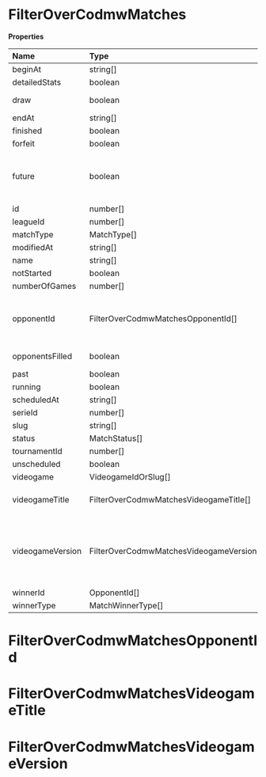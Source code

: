 # FilterOverCodmwMatches

**Properties**

| Name             | Type                                     | Required | Description                                                                                                                                                                                                               |
| :--------------- | :--------------------------------------- | :------- | :------------------------------------------------------------------------------------------------------------------------------------------------------------------------------------------------------------------------ |
| beginAt          | string[]                                 | ❌       |                                                                                                                                                                                                                           |
| detailedStats    | boolean                                  | ❌       | Whether the match offers full stats                                                                                                                                                                                       |
| draw             | boolean                                  | ❌       | Whether result of the match is a draw                                                                                                                                                                                     |
| endAt            | string[]                                 | ❌       |                                                                                                                                                                                                                           |
| finished         | boolean                                  | ❌       |                                                                                                                                                                                                                           |
| forfeit          | boolean                                  | ❌       | Whether match was forfeited                                                                                                                                                                                               |
| future           | boolean                                  | ❌       | `true` for future matches only, `false` for past matches only. <br/>Filtering is done on the `begin_at` value, so matches with `running` status will not appear if `true`.                                                |
| id               | number[]                                 | ❌       |                                                                                                                                                                                                                           |
| leagueId         | number[]                                 | ❌       |                                                                                                                                                                                                                           |
| matchType        | MatchType[]                              | ❌       |                                                                                                                                                                                                                           |
| modifiedAt       | string[]                                 | ❌       |                                                                                                                                                                                                                           |
| name             | string[]                                 | ❌       |                                                                                                                                                                                                                           |
| notStarted       | boolean                                  | ❌       |                                                                                                                                                                                                                           |
| numberOfGames    | number[]                                 | ❌       |                                                                                                                                                                                                                           |
| opponentId       | FilterOverCodmwMatchesOpponentId[]       | ❌       | A Team or a Player (id or slug). You can use`filter[winner_type]=Team` or `filter[winner_type]=Player` to focus on teams or players.                                                                                      |
| opponentsFilled  | boolean                                  | ❌       | Whether a match has opponents filled i.e. opponents are not TBD.                                                                                                                                                          |
| past             | boolean                                  | ❌       |                                                                                                                                                                                                                           |
| running          | boolean                                  | ❌       |                                                                                                                                                                                                                           |
| scheduledAt      | string[]                                 | ❌       |                                                                                                                                                                                                                           |
| serieId          | number[]                                 | ❌       |                                                                                                                                                                                                                           |
| slug             | string[]                                 | ❌       |                                                                                                                                                                                                                           |
| status           | MatchStatus[]                            | ❌       |                                                                                                                                                                                                                           |
| tournamentId     | number[]                                 | ❌       |                                                                                                                                                                                                                           |
| unscheduled      | boolean                                  | ❌       |                                                                                                                                                                                                                           |
| videogame        | VideogameIdOrSlug[]                      | ❌       |                                                                                                                                                                                                                           |
| videogameTitle   | FilterOverCodmwMatchesVideogameTitle[]   | ❌       | A videogame title id or slug. <br/>Only for `/csgo/*`, `/codmw/*`, `/fifa/*` and `/ow/*` endpoints <br/>                                                                                                                  |
| videogameVersion | FilterOverCodmwMatchesVideogameVersion[] | ❌       | Filter by the names of videogame versions, all versions using `filter[videogame_version]=all`, or by the latest version using `filter[videogame_version]=latest` <br/>Only for `valorant/*` and `/lol/*` endpoints. <br/> |
| winnerId         | OpponentId[]                             | ❌       |                                                                                                                                                                                                                           |
| winnerType       | MatchWinnerType[]                        | ❌       |                                                                                                                                                                                                                           |

# FilterOverCodmwMatchesOpponentId

# FilterOverCodmwMatchesVideogameTitle

# FilterOverCodmwMatchesVideogameVersion
